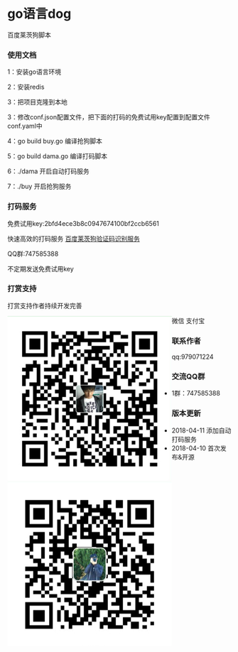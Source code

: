 # go语言dog

<p>百度莱茨狗脚本</p>

### 使用文档

<p>1：安装go语言环境</p>
<p>2：安装redis</p>
<p>3：把项目克隆到本地</p>
<p>3：修改conf.json配置文件，把下面的打码的免费试用key配置到配置文件conf.yaml中</p>
<p>4：go build buy.go 编译抢狗脚本</p>
<p>5：go build dama.go 编译打码脚本</p>
<p>6：./dama 开启自动打码服务</p>
<p>7：./buy 开启抢狗服务</p>

### 打码服务
<p>免费试用key:2bfd4ece3b8c0947674100bf2ccb6561</p>
<p>快速高效的打码服务 <a href="http://www.popyelove.com">百度莱茨狗验证码识别服务</a></p>
<p>QQ群:747585388</p>
<p>不定期发送免费试用key</p>

### 打赏支持
<p>打赏支持作者持续开发完善</p>
微信
<span style="float:left"><img src="img/wPay.jpg" /></span>
支付宝
<span style="float:left"><img src="img/zPay.jpg" /></span>


### 联系作者
<p>qq:979071224</p>

### 交流QQ群

* 1群：747585388


### 版本更新
* 2018-04-11 添加自动打码服务
* 2018-04-10 首次发布&开源
